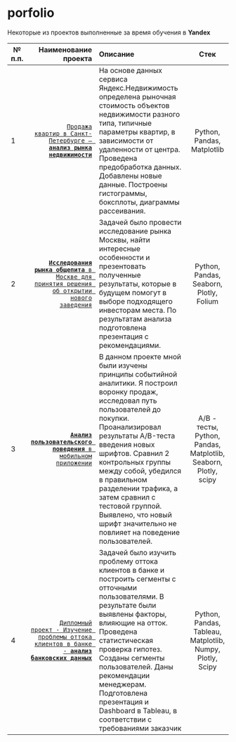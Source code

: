 # porfolio
Некоторые из проектов выполненные за время обучения в **Yandex**


| № п.п. | Наименование проекта | Описание | Стек |
|-----|-------------:|:------------------------|:-------------:|
| 1  | <code>[Продажа квартир в Санкт-Петербурге — **анализ рынка недвижимости**](https://github.com/dandymsk/porfolio/tree/main/project%201)</code>  | На основе данных сервиса Яндекс.Недвижимость определена рыночная стоимость объектов недвижимости разного типа, типичные параметры квартир, в зависимости от удаленности от центра. Проведена предобработка данных. Добавлены новые данные. Построены гистограммы, боксплоты, диаграммы рассеивания.  | Python, Pandas, Matplotlib |
| 2  | <code>[**Исследования рынка общепита** в Москве для принятия решения об открытии нового заведения](https://github.com/dandymsk/porfolio/tree/main/project%202)</code>  | Задачей было провести исследование рынка Москвы, найти интересные особенности и презентовать полученные результаты, которые в будущем помогут в выборе подходящего инвесторам места. По результатам анализа подготовлена презентация с рекомендациями. | Python, Pandas, Seaborn, Plotly, Folium |
| 3  | <code>[**Анализ пользовательского поведения** в мобильном приложении](https://github.com/dandymsk/porfolio/tree/main/project%203)</code>  | В данном проекте мной были изучены принципы событийной аналитики. Я построил воронку продаж, исследовал путь пользователей до покупки. Проанализировал результаты A/B-теста введения новых шрифтов. Сравнил 2 контрольных группы между собой, убедился в правильном разделении трафика, а затем сравнил с тестовой группой. Выявлено, что новый шрифт значительно не повлияет на поведение пользователей.  | A/B - тесты, Python, Pandas, Matplotlib, Seaborn, Plotly, scipy |
| 4  | <code>[Дипломный проект - Изучение проблемы оттока клиентов в банке - **анализ банковских данных**](https://github.com/dandymsk/porfolio/tree/main/project%204)</code>| Задачей было изучить проблему оттока клиентов в банке и построить сегменты с отточными пользователями. В результате были выявлены факторы, влияющие на отток. Проведена статистическая проверка гипотез. Созданы сегменты пользователей. Даны рекомендации менеджерам. Подготовлена презентация и Dashboard в Tableau, в соответствии с требованиями заказчик  | Python, Pandas, Tableau, Matplotlib, Numpy, Plotly, Scipy   |
